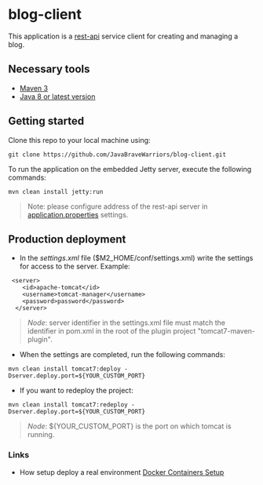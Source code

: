 # blog-client
This application is a [rest-api][3] service client for creating and managing a blog.

## Necessary tools
* [Maven 3][2]
* [Java 8 or latest version][4]

## Getting started
Clone this repo to your local machine using:
```
git clone https://github.com/JavaBraveWarriors/blog-client.git
```

To run the application on the embedded Jetty server, execute the following commands:
```
mvn clean install jetty:run 
```
>Note: please configure address of the rest-api server in [application.properties][1] settings.

## Production deployment
* In the *settings.xml* file ($M2_HOME/conf/settings.xml) write the settings for access to the server. Example:
```
 <server>
    <id>apache-tomcat</id>
    <username>tomcat-manager</username>
    <password>password</password>
  </server>
```
> *Node*: server identifier in the settings.xml file must match the identifier in pom.xml in the root of the plugin project "tomcat7-maven-plugin".
* When the settings are completed, run the following commands:
```
mvn clean install tomcat7:deploy -Dserver.deploy.port=${YOUR_CUSTOM_PORT}

```
* If you want to redeploy the project:
```
mvn clean install tomcat7:redeploy -Dserver.deploy.port=${YOUR_CUSTOM_PORT}
```
> *Node*: ${YOUR_CUSTOM_PORT} is the port on which tomcat is running.

### Links
* How setup deploy a real environment [Docker Containers Setup][5]

[1]: src/main/resources/application.properties
[2]: https://maven.apache.org/install.html
[3]: https://github.com/JavaBraveWarriors/BlogRest
[4]: https://www.oracle.com/technetwork/java/javase/downloads/jdk8-downloads-2133151.html
[5]: https://github.com/JavaBraveWarriors/BlogRest/blob/refactoringApi/docs/DockerContainersSetup.md
